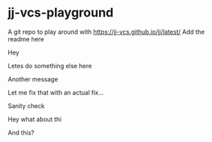 # jj-vcs-playground

A git repo to play around with https://jj-vcs.github.io/jj/latest/
Add the readme here

Hey

Letes do something else here

Another message

Let me fix that with an actual fix...

Sanity check

Hey what about thi

And this?

